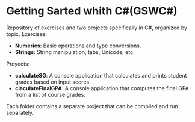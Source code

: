 # Getting Sarted whith C#(GSWC#)

Repository of exercises and two projects specifically in C#, organized by topic.
Exercises:
- **Numerics**: Basic operations and type conversions.
- **Strings**: String manipulation, tabs, Unicode, etc.

Proyects:
- **calculateSG**: A console application that calculates and prints student grades based on input scores.
- **claculateFinalGPA**: A console application that computes the final GPA from a list of course grades.

Each folder contains a separate project that can be compiled and run separately.